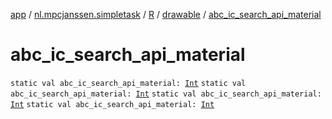 [app](../../../index.md) / [nl.mpcjanssen.simpletask](../../index.md) / [R](../index.md) / [drawable](index.md) / [abc_ic_search_api_material](.)

# abc_ic_search_api_material

`static val abc_ic_search_api_material: `[`Int`](https://kotlinlang.org/api/latest/jvm/stdlib/kotlin/-int/index.html)
`static val abc_ic_search_api_material: `[`Int`](https://kotlinlang.org/api/latest/jvm/stdlib/kotlin/-int/index.html)
`static val abc_ic_search_api_material: `[`Int`](https://kotlinlang.org/api/latest/jvm/stdlib/kotlin/-int/index.html)
`static val abc_ic_search_api_material: `[`Int`](https://kotlinlang.org/api/latest/jvm/stdlib/kotlin/-int/index.html)